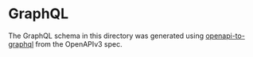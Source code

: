 # GraphQL

The GraphQL schema in this directory was generated using [openapi-to-graphql](https://github.com/IBM/openapi-to-graphql/tree/master/packages/openapi-to-graphql-cli) from the OpenAPIv3 spec.
